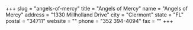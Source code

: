 +++
slug = "angels-of-mercy"
title = "Angels of Mercy"
name = "Angels of Mercy"
address = "1330 Millholland Drive"
city = "Clermont"
state = "FL"
postal = "34711"
website = ""
phone = "352 394-4094"
fax = ""
+++
